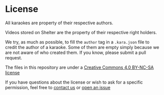 # License

All karaokes are property of their respective authors.

Videos stored on Shelter are the property of their respective right holders.

We try, as much as possible, to fill the `author` tag in a `.kara.json` file to credit the author of a karaoke. Some of them are empty simply because we are not aware of who created them. If you know, please submit a pull request.

The files in this repository are under a [Creative Commons 4.0 BY-NC-SA license](http://creativecommons.org/licenses/by-nc-sa/4.0/)

If you have questions about the license or wish to ask for a specific permission, feel free to [contact us](http://mugen.karaokes.moe/en/contact.html) or [open an issue](https://lab.shelter.moe/karaokemugen/karaokebase/issues/new?issue%5Bassignee_id%5D=&issue%5Bmilestone_id%5D=)

